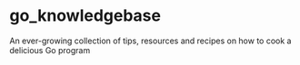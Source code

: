 # go_knowledgebase
An ever-growing collection of tips, resources and recipes on how to cook a delicious Go program  
